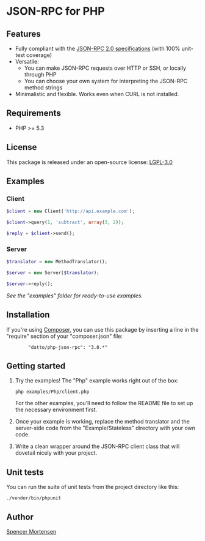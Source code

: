 # JSON-RPC for PHP

## Features

* Fully compliant with the [JSON-RPC 2.0 specifications](http://www.jsonrpc.org/specification) (with 100% unit-test coverage)
* Versatile:
  * You can make JSON-RPC requests over HTTP or SSH, or locally through PHP
  * You can choose your own system for interpreting the JSON-RPC method strings
* Minimalistic and flexible. Works even when CURL is not installed.

## Requirements

* PHP >= 5.3

## License

This package is released under an open-source license: [LGPL-3.0](https://www.gnu.org/licenses/lgpl-3.0.html)

## Examples

### Client

```php
$client = new Client('http://api.example.com');

$client->query(1, 'subtract', array(3, 2));

$reply = $client->send();
```

### Server

```php
$translator = new MethodTranslator();

$server = new Server($translator);

$server->reply();
```

*See the "examples" folder for ready-to-use examples.*

## Installation

If you're using [Composer](https://getcomposer.org/), you can use this package
by inserting a line in the "require" section of your "composer.json" file:
```
        "datto/php-json-rpc": "3.0.*"
```


## Getting started

1. Try the examples! The "Php" example works right out of the box:
	```
	php examples/Php/client.php
	```
	For the other examples, you'll need to follow the README file to set up the
	necessary environment first.

2. Once your example is working, replace the method translator and the server-side
code from the "Example/Stateless" directory with your own code.

3. Write a clean wrapper around the JSON-RPC client class that will dovetail
nicely with your project.

## Unit tests

You can run the suite of unit tests from the project directory like this:
```
./vendor/bin/phpunit
```

## Author

[Spencer Mortensen](http://spencermortensen.com/contact/)
